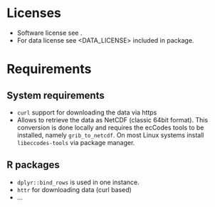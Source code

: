 

# Licenses

* Software license see <LICENSE>.
* For data license see <DATA_LICENSE> included in package.

# Requirements

## System requirements

* `curl` support for downloading the data via https
* Allows to retrieve the data as NetCDF (classic 64bit format). This conversion
    is done locally and requires the ecCodes tools to be installed, namely
    `grib_to_netcdf`. On most Linux systems install `libeccodes-tools` via
    package manager.

## R packages

* `dplyr::bind_rows` is used in one instance.
* `httr` for downloading data (curl based)
* ...



